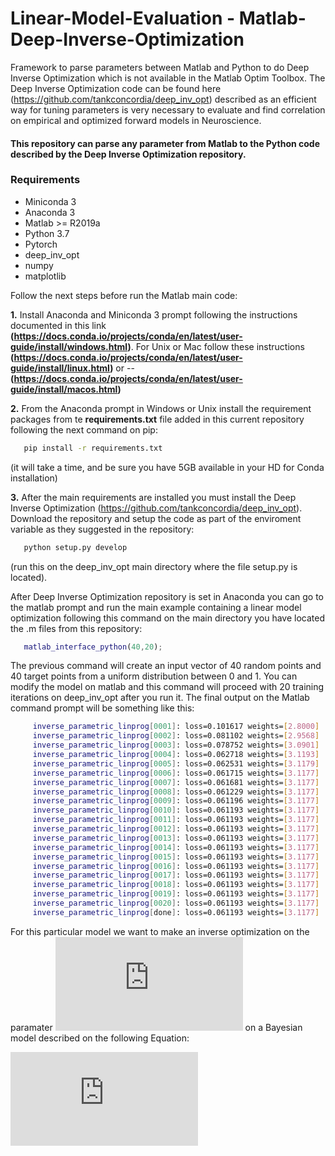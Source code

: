 # Linear-Model-Evaluation - Matlab-Deep-Inverse-Optimization

Framework to parse parameters between Matlab and Python to do Deep Inverse Optimization which is not available in the Matlab Optim Toolbox. The Deep Inverse Optimization code can be found here (https://github.com/tankconcordia/deep_inv_opt) described as an efficient way for tuning parameters is very necessary to evaluate and find correlation on empirical and  optimized forward models in Neuroscience. 

#### This repository can parse any parameter from Matlab to the Python code described by the Deep Inverse Optimization repository.

### Requirements
- Miniconda 3
- Anaconda 3
- Matlab >= R2019a
- Python 3.7
- Pytorch
- deep_inv_opt
- numpy
- matplotlib

Follow the next steps before run the Matlab main code:

__1.__ Install Anaconda and Miniconda 3 prompt following the instructions documented in this link __(https://docs.conda.io/projects/conda/en/latest/user-guide/install/windows.html)__. For Unix or Mac follow these instructions __(https://docs.conda.io/projects/conda/en/latest/user-guide/install/linux.html)__ or --__(https://docs.conda.io/projects/conda/en/latest/user-guide/install/macos.html)__

__2.__ From the Anaconda prompt in Windows or Unix install the requirement packages from te __requirements.txt__ file added in this current repository following the next command on pip:

```bash  
   pip install -r requirements.txt
```
(it will take a time, and be sure you have 5GB available in your HD for Conda installation)

__3.__ After the main requirements are installed you must install the Deep Inverse Optimization (https://github.com/tankconcordia/deep_inv_opt). Download the repository and setup the code as part of the enviroment variable as they suggested in the repository:

```bash  
   python setup.py develop
```
(run this on the deep_inv_opt main directory where the file setup.py is located).

After Deep Inverse Optimization repository is set in Anaconda you can go to the matlab prompt and run the main example containing a linear model optimization following this command on the main directory you have located the .m files from this repository:

```matlab 
   matlab_interface_python(40,20);
```

The previous command will create an input vector of 40 random points and 40 target points from a uniform distribution between 0 and 1. You can modify the model on matlab and this command will proceed with 20 training iterations on deep_inv_opt after you run it. The final output on the Matlab command prompt will be something like this:
```bash 
     inverse_parametric_linprog[0001]: loss=0.101617 weights=[2.8000]
     inverse_parametric_linprog[0002]: loss=0.081102 weights=[2.9568]
     inverse_parametric_linprog[0003]: loss=0.078752 weights=[3.0901]
     inverse_parametric_linprog[0004]: loss=0.062718 weights=[3.1193]
     inverse_parametric_linprog[0005]: loss=0.062531 weights=[3.1179]
     inverse_parametric_linprog[0006]: loss=0.061715 weights=[3.1177]
     inverse_parametric_linprog[0007]: loss=0.061681 weights=[3.1177]
     inverse_parametric_linprog[0008]: loss=0.061229 weights=[3.1177]
     inverse_parametric_linprog[0009]: loss=0.061196 weights=[3.1177]
     inverse_parametric_linprog[0010]: loss=0.061193 weights=[3.1177]
     inverse_parametric_linprog[0011]: loss=0.061193 weights=[3.1177]
     inverse_parametric_linprog[0012]: loss=0.061193 weights=[3.1177]
     inverse_parametric_linprog[0013]: loss=0.061193 weights=[3.1177]
     inverse_parametric_linprog[0014]: loss=0.061193 weights=[3.1177]
     inverse_parametric_linprog[0015]: loss=0.061193 weights=[3.1177]
     inverse_parametric_linprog[0016]: loss=0.061193 weights=[3.1177]
     inverse_parametric_linprog[0017]: loss=0.061193 weights=[3.1177]
     inverse_parametric_linprog[0018]: loss=0.061193 weights=[3.1177]
     inverse_parametric_linprog[0019]: loss=0.061193 weights=[3.1177]
     inverse_parametric_linprog[0020]: loss=0.061193 weights=[3.1177]
     inverse_parametric_linprog[done]: loss=0.061193 weights=[3.1177]
```
For this particular model we want to make an inverse optimization on the paramater ![w](https://latex.codecogs.com/svg.latex?x%3D%5Cfrac%7B-b%5Cpm%5Csqrt%7Bb%5E2-4ac%7D%7D%7B2a%7D) on a Bayesian model described on the following Equation:

![\Large \hat{\omega}=\frac{p_{f}}{p_{f}+wp_{b}}](https://latex.codecogs.com/svg.latex?x%3D%5Cfrac%7B-b%5Cpm%5Csqrt%7Bb%5E2-4ac%7D%7D%7B2a%7D)
